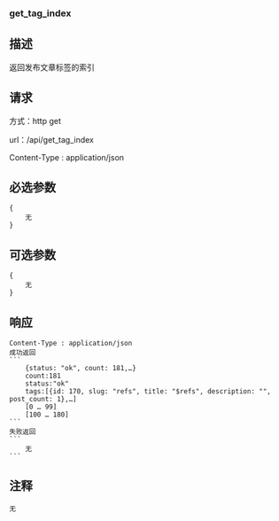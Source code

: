 ### get_tag_index

## 描述
返回发布文章标签的索引

## 请求
方式：http get

url：/api/get_tag_index

Content-Type : application/json

## 必选参数
    {
    	无
    } 

## 可选参数
    {
        无
    } 

## 响应
    Content-Type : application/json
    成功返回
    ```
        {status: "ok", count: 181,…}
        count:181
        status:"ok"
        tags:[{id: 170, slug: "refs", title: "$refs", description: "", post_count: 1},…]
        [0 … 99]
        [100 … 180]
    ```
    失败返回
    ```
        无
    ```
## 注释
    
    无
